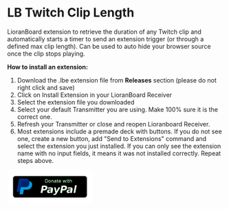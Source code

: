 # LB Twitch Clip Length
 LioranBoard extension to retrieve the duration of any Twitch clip and automatically starts a timer to send an extension trigger (or through a defined max clip length). 
 Can be used to auto hide your browser source once the clip stops playing. 




**How to install an extension:**
1. Download the .lbe extension file from **Releases** section (please do not right click and save) 
2. Click on Install Extension in your LioranBoard Receiver
3. Select the extension file you downloaded 
4. Select your default Transmitter you are using. Make 100% sure it is the correct one. 
5. Refresh your Transmitter or close and reopen Lioranboard Receiver. 
6. Most extensions include a premade deck with buttons. If you do not see one, create a new button, add "Send to Extensions" command and select the extension you just installed. If you can only see the extension name with no input fields, it means it was not installed correctly. Repeat steps above.    

[![](https://github.com/christinna9031/LioranBoard-Files/blob/main/img/paypal.png?raw=true)](https://www.paypal.com/cgi-bin/webscr?cmd=_s-xclick&hosted_button_id=3YWXYQE3HKWHQ)
